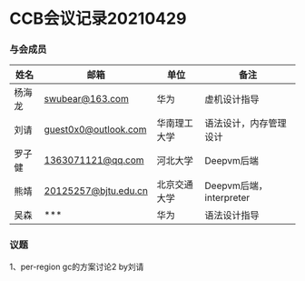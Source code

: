 # CCB会议记录20210429

### 与会成员

| 姓名   | 邮箱                                      | 单位         | 备注                    |
| ------ | ----------------------------------------- | ------------ | ----------------------- |
| 杨海龙 | [swubear@163.com](mailto:swubear@163.com) | 华为         | 虚机设计指导            |
| 刘请   | guest0x0@outlook.com                      | 华南理工大学 | 语法设计，内存管理设计  |
| 罗子健 | 1363071121@qq.com                         | 河北大学     | Deepvm后端              |
| 熊靖   | 20125257@bjtu.edu.cn                      | 北京交通大学 | Deepvm后端，interpreter |
| 吴森   | ***                                       | 华为         | 语法设计指导            |

### 议题

1、per-region gc的方案讨论2  by刘请